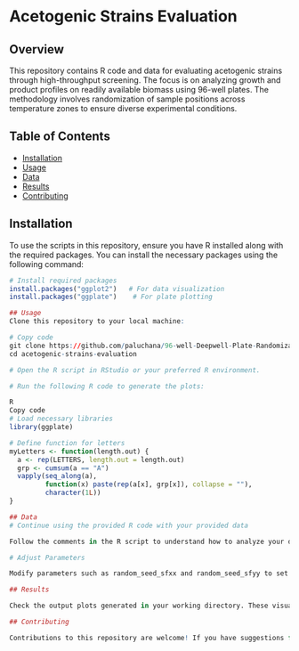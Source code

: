 # Acetogenic Strains Evaluation

## Overview

This repository contains R code and data for evaluating acetogenic strains through high-throughput screening. The focus is on analyzing growth and product profiles on readily available biomass using 96-well plates. The methodology involves randomization of sample positions across temperature zones to ensure diverse experimental conditions.

## Table of Contents

- [Installation](#installation)
- [Usage](#usage)
- [Data](#data)
- [Results](#results)
- [Contributing](#contributing)

## Installation

To use the scripts in this repository, ensure you have R installed along with the required packages. You can install the necessary packages using the following command:

```R
# Install required packages
install.packages("ggplot2")   # For data visualization
install.packages("ggplate")    # For plate plotting

## Usage
Clone this repository to your local machine:

# Copy code
git clone https://github.com/paluchana/96-well-Deepwell-Plate-Randomization.git
cd acetogenic-strains-evaluation

# Open the R script in RStudio or your preferred R environment.

# Run the following R code to generate the plots:

R
Copy code
# Load necessary libraries
library(ggplate)

# Define function for letters
myLetters <- function(length.out) {
  a <- rep(LETTERS, length.out = length.out)
  grp <- cumsum(a == "A")
  vapply(seq_along(a), 
         function(x) paste(rep(a[x], grp[x]), collapse = ""),
         character(1L))
}

## Data
# Continue using the provided R code with your provided data

Follow the comments in the R script to understand how to analyze your data and visualize results.

# Adjust Parameters

Modify parameters such as random_seed_sfxx and random_seed_sfyy to set different seeds for randomization, ensuring diverse experimental conditions for your plates.

## Results

Check the output plots generated in your working directory. These visualizations provide insights into the growth and metabolic activity of the acetogenic strains.

## Contributing

Contributions to this repository are welcome! If you have suggestions for improvements or would like to add features, please fork the repository and submit a pull request. You can also open issues for any bugs or enhancements.
